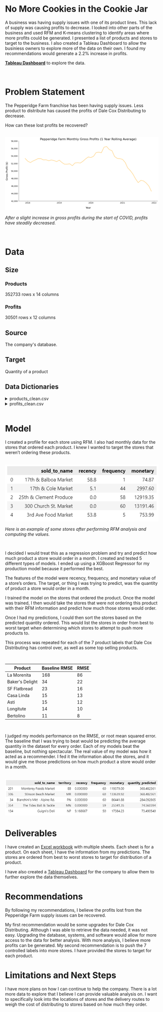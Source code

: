 # No More Cookies in the Cookie Jar

A business was having supply issues with one of its product lines. This lack of supply was causing profits to decrease. I looked into other parts of the business and used RFM and K-means clustering to identify areas where more profits could be generated. I presented a list of products and stores to target to the business. I also created a Tableau Dashboard to allow the businiess owners to explore more of the data on their own. I found my recommendations would generate a 2.2% increase in profits.

**[Tableau Dashboard](https://public.tableau.com/app/profile/nate.cox/viz/DCDProfits/ProductSales)** to explore the data.

<br>

# Problem Statement
The Pepperidge Farm franchise has been having supply issues. Less product to distribute has caused the profits of Dale Cox Distributing to decrease.

How can these lost profits be recovered?

<br>

<img src='images/pf_profits_readme.png'>

*After a slight increase in gross profits during the start of COVID, profits have steadily decreased.*

<br>

# Data

## Size
### Products
352733 rows x 14 columns
### Profits
30501 rows x 12 columns

## Source
The company's database.

## Target
Quantity of a product

## Data Dictionaries

<details>
    <summary>products_clean.csv</summary>

|Feature|Type|Dataset|Description|
|-------|----|-------|-----------|
|territory|object|products_clean.csv|Geographic area, mostly counties|
|ar_div|object|products_clean.csv|Product line|
|customer_num|object|products_clean.csv|Identification number of a store|	
|sold_to_name|object|products_clean.csv|The name of a store|
|item_num|object|products_clean.csv|Identification number of an item|
|item_description|object|products_clean.csv|The description of an item|
|item_type|object|products_clean.csv|The type of item|
|unit_of_measure|object|products_clean.csv|The unit of |measurement for an item|
|weight|object|products_clean.csv|The weight of an item|
|standard_price|float|products_clean.csv|The price the company sells an item for|
|quantity|float|products_clean.csv|The quantity a store ordered of the given product|
|price|float|products_clean.csv|Total price (standard price x quantity)|
|year|int|products_clean.csv|The year of the transaction|
|month|int|products_clean.csv|The month of the transaction|
|date|datetime|products_clean.csv|The date of the transaction|

</details>

<details>
    <summary>profits_clean.csv</summary>

|Feature|Type|Dataset|Description|
|-------|----|-------|-----------|
|ar_div|object|profits_clean.csv|Product line code|
|customer_num|object|profits_clean.csv|Identification number of a store|	
|sold_to_name|object|profits_clean.csv|The name of a store|
|product_line|object|profits_clean.csv|The product line (PF or DCD)|
|year|int|profits_clean.csv|The year of the transaction|
|month|int|profits_clean.csv|The month of the transaction|
|quantity|float|profits_clean.csv|The quantity of products ordered|
|ext_price|float|profits_clean.csv|The extended price|
|ext_cost|float|profits_clean.csv|The extended cost|
|gross_profit|float|profits_clean.csv|The gross profits from product ordered|
|territory|object|profits_clean.csv|Geographic area, mostly counties|

</details>

<br>

# Model
I created a profile for each store using RFM. I also had monthly data for the stores that ordered each product. I knew I wanted to target the stores that weren’t ordering these products.

<br>

<img src='images/rfm_light.png'>

*Here is an example of some stores after performing RFM analysis and computing the values.*

<br>

I decided I would treat this as a regression problem and try and predict how much product a store would order in a month.
I created and tested 5 different types of models. I ended up using a XGBoost Regressor for my production model because it performed the best.

The features of the model were recency, frequency, and monetary value of a store’s orders. 
The target, or thing I was trying to predict, was the quantity of product a store would order in a month.

I trained the model on the stores that ordered the product. 
Once the model was trained, I then would take the stores that were not ordering this product with their RFM information and predict how much those stores would order.

Once I had my predictions, I could then sort the stores based on the predicted quantity ordered.
This would list the stores in order from best to worst target when determining which stores to attempt to push more products to.

This process was repeated for each of the 7 product labels that Dale Cox Distributing has control over, as well as some top selling products.

<br>

|Product|Baseline RMSE|RMSE|
|-------|-------------|----|
|La Morenita|168|86|
|Baker's Delight|34|22|
|SF Flatbread|23|16|
|Casa Linda|15|13|
|Asti|15|12|
|Longitute|14|10|
|Bertolino|11|8|

<br>

I judged my models performance on the RMSE, or root mean squared error. The baseline that I was trying to beat would be predicting the average quantity in the dataset for every order. 
Each of my models beat the baseline, but nothing spectacular. The real value of my model was how it acted as a recommender. 
I fed it the information about the stores, and it would give me those predictions on how much product a store would order in a month.

<br>

<img src='images/predictions.png'>

<br>


# Deliverables
I have created an [Excel workbook](https://github.com/ncox707/dcd_profits/blob/main/data/final_recommendations.xlsx) with multiple sheets. Each sheet is for a product. On each sheet, I have the information from my predictions. The stores are ordered from best to worst stores to target for distribution of a product.

I have also created a [Tableau Dashboard](https://public.tableau.com/app/profile/nate.cox/viz/DCDProfits/ProductSales) for the company to allow them to further explore the data themselves.


# Recommendations
By following my recommendations, I believe the profits lost from the Pepperidge Farm supply issues can be recovered.

My first recommendation would be some upgrades for Dale Cox Distributing.
Although I was able to retrieve the data needed, it was not easy. Upgrading the database, systems, and software would allow for more access to the data for better analysis. With more analysis, I believe more profits can be generated. My second recommendation is to push the 7 controlled labels into more stores. I have provided the stores to target for each product.


# Limitations and Next Steps
I have more plans on how I can continue to help the company.
There is a lot more data to explore that I believe I can provide valuable analysis on.
I want to specifically look into the locations of stores and the delivery routes to weigh the cost of distributing to stores based on how much they order.

